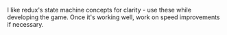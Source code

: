 I like redux's state machine concepts for clarity - use these while developing the game.
Once it's working well, work on speed improvements if necessary.